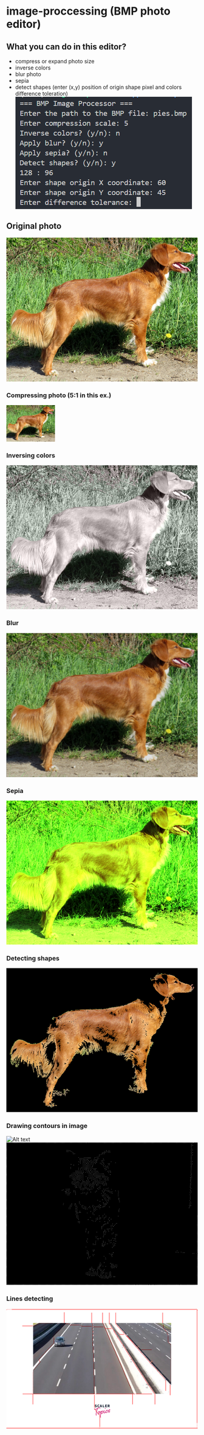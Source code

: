 # image-proccessing (BMP photo editor)
## What you can do in this editor?
- compress or expand photo size
- inverse colors
- blur photo
- sepia
- detect shapes (enter (x,y) position of origin shape pixel and colors difference toleration)
![Alt text](example/ui.png)
## Original photo   
![Alt text](example/pies.bmp)
### Compressing photo (5:1 in this ex.)   
![Alt text](example/pies-compressed.bmp)
### Inversing colors   
![Alt text](example/pies-inversed.bmp)
### Blur   
![Alt text](example/pies-blured.bmp)
### Sepia   
![Alt text](example/pies-sepia.bmp)
### Detecting shapes   
![Alt text](example/pies-shape.bmp)
### Drawing contours in image
![Alt text](example/kot.bmp)
![Alt text](example/kot-contour.bmp)
### Lines detecting
![Alt text](example/road-line.bmp)
